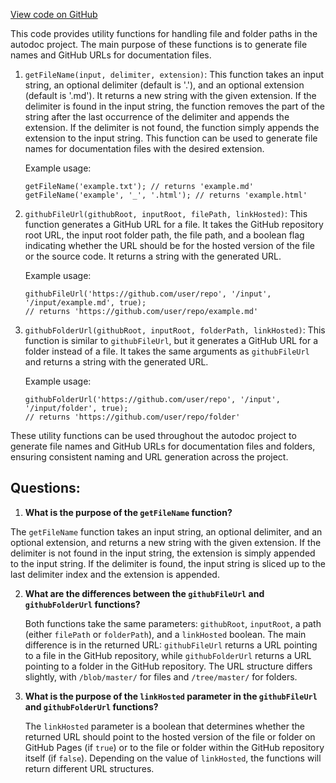 [View code on GitHub](https://github.com/context-labs/autodoc/src\cli\utils\FileUtil.ts)

This code provides utility functions for handling file and folder paths in the autodoc project. The main purpose of these functions is to generate file names and GitHub URLs for documentation files.

1. `getFileName(input, delimiter, extension)`: This function takes an input string, an optional delimiter (default is '.'), and an optional extension (default is '.md'). It returns a new string with the given extension. If the delimiter is found in the input string, the function removes the part of the string after the last occurrence of the delimiter and appends the extension. If the delimiter is not found, the function simply appends the extension to the input string. This function can be used to generate file names for documentation files with the desired extension.

   Example usage:

   ```
   getFileName('example.txt'); // returns 'example.md'
   getFileName('example', '_', '.html'); // returns 'example.html'
   ```

2. `githubFileUrl(githubRoot, inputRoot, filePath, linkHosted)`: This function generates a GitHub URL for a file. It takes the GitHub repository root URL, the input root folder path, the file path, and a boolean flag indicating whether the URL should be for the hosted version of the file or the source code. It returns a string with the generated URL.

   Example usage:

   ```
   githubFileUrl('https://github.com/user/repo', '/input', '/input/example.md', true);
   // returns 'https://github.com/user/repo/example.md'
   ```

3. `githubFolderUrl(githubRoot, inputRoot, folderPath, linkHosted)`: This function is similar to `githubFileUrl`, but it generates a GitHub URL for a folder instead of a file. It takes the same arguments as `githubFileUrl` and returns a string with the generated URL.

   Example usage:

   ```
   githubFolderUrl('https://github.com/user/repo', '/input', '/input/folder', true);
   // returns 'https://github.com/user/repo/folder'
   ```

These utility functions can be used throughout the autodoc project to generate file names and GitHub URLs for documentation files and folders, ensuring consistent naming and URL generation across the project.
## Questions: 
 1. **What is the purpose of the `getFileName` function?**

   The `getFileName` function takes an input string, an optional delimiter, and an optional extension, and returns a new string with the given extension. If the delimiter is not found in the input string, the extension is simply appended to the input string. If the delimiter is found, the input string is sliced up to the last delimiter index and the extension is appended.

2. **What are the differences between the `githubFileUrl` and `githubFolderUrl` functions?**

   Both functions take the same parameters: `githubRoot`, `inputRoot`, a path (either `filePath` or `folderPath`), and a `linkHosted` boolean. The main difference is in the returned URL: `githubFileUrl` returns a URL pointing to a file in the GitHub repository, while `githubFolderUrl` returns a URL pointing to a folder in the GitHub repository. The URL structure differs slightly, with `/blob/master/` for files and `/tree/master/` for folders.

3. **What is the purpose of the `linkHosted` parameter in the `githubFileUrl` and `githubFolderUrl` functions?**

   The `linkHosted` parameter is a boolean that determines whether the returned URL should point to the hosted version of the file or folder on GitHub Pages (if `true`) or to the file or folder within the GitHub repository itself (if `false`). Depending on the value of `linkHosted`, the functions will return different URL structures.